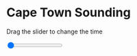<h1>Cape Town Sounding</h1>
<p>Drag the slider to change the time</p>

<div class="slidecontainer">
<input oninput='setImage(this)' class="slider" type="range" min="0" max="6" value="0" step="1" />
<img id='img'/>
</div>

<script>
var img = document.getElementById('img');
var img_array = ['/assets/images/skwt/skd_cpt_wrfout_d01_2020-04-17_12:00:00.png',
'/assets/images/skwt/skd_cpt_wrfout_d01_2020-04-17_18:00:00.png',
'/assets/images/skwt/skd_cpt_wrfout_d01_2020-04-18_00:00:00.png',
'/assets/images/skwt/skd_cpt_wrfout_d01_2020-04-18_06:00:00.png',
'/assets/images/skwt/skd_cpt_wrfout_d01_2020-04-18_12:00:00.png',
'/assets/images/skwt/skd_cpt_wrfout_d01_2020-04-18_18:00:00.png',];
function setImage(obj)
{
        var value = obj.value;
        img.src = img_array[value];

}
</script>
